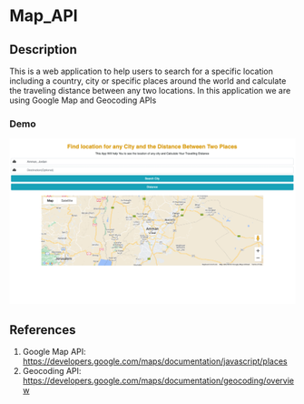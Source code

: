 # Map_API

## Description
This is a web application to help users to search for a specific location including a country, city or specific places around the world and calculate the traveling distance between any two locations. 
In this application we are using Google Map and Geocoding APIs

### Demo 
![img](https://github.com/Karamkb2000/Map_API/blob/main/img.png)

## References
1. Google Map API: https://developers.google.com/maps/documentation/javascript/places
2. Geocoding API: https://developers.google.com/maps/documentation/geocoding/overview

